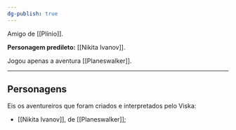 ```yaml
---
dg-publish: true
---
```

Amigo de [[Plínio]].

**Personagem predileto:** [[Nikita Ivanov]].

Jogou apenas a aventura [[Planeswalker]].

---
## Personagens
Eis os aventureiros que foram criados e interpretados pelo Viska:
- [[Nikita Ivanov]], de [[Planeswalker]];